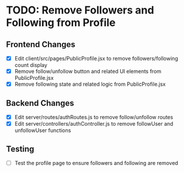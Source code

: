 # TODO: Remove Followers and Following from Profile

## Frontend Changes
- [x] Edit client/src/pages/PublicProfile.jsx to remove followers/following count display
- [x] Remove follow/unfollow button and related UI elements from PublicProfile.jsx
- [x] Remove following state and related logic from PublicProfile.jsx

## Backend Changes
- [x] Edit server/routes/authRoutes.js to remove follow/unfollow routes
- [x] Edit server/controllers/authController.js to remove followUser and unfollowUser functions

## Testing
- [ ] Test the profile page to ensure followers and following are removed

